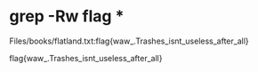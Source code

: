 # grep -Rw flag *

Files/books/flatland.txt:flag{waw_.Trashes_isnt_useless_after_all}

flag{waw_.Trashes_isnt_useless_after_all}
